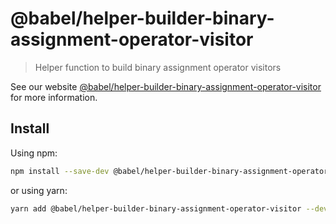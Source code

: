 # @babel/helper-builder-binary-assignment-operator-visitor

> Helper function to build binary assignment operator visitors

See our website [@babel/helper-builder-binary-assignment-operator-visitor](https://babeljs.io/docs/en/next/babel-helper-builder-binary-assignment-operator-visitor.html) for more information.

## Install

Using npm:

```bash
npm install --save-dev @babel/helper-builder-binary-assignment-operator-visitor
```

or using yarn:

```bash
yarn add @babel/helper-builder-binary-assignment-operator-visitor --dev
```


